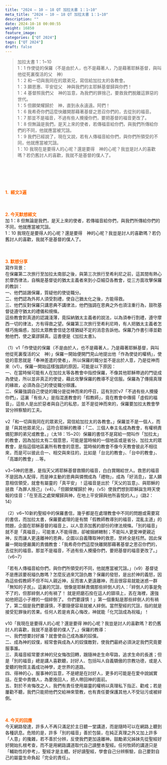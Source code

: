 ```yaml
---
title: "2024 – 10 – 18 QT 加拉太書 1：1~10"
meta_title: "2024 – 10 – 18 QT 加拉太書 1：1~10"
description: ""
date: 2024-10-18 00:00:55
weight: 16850
feature_image: 
categories: ["QT 2024"]
tags: ["QT 2024"]
draft: false
---
```


<blockquote>加拉太書 1：1~10<br />
1：1 作使徒的保羅（不是由於人，也不是藉著人，乃是藉著耶穌基督，與叫他從死裏復活的父　神）<br />
1：2 和一切與我同在的眾弟兄，寫信給加拉太的各教會。<br />
1：3 願恩惠、平安從父　神與我們的主耶穌基督歸與你們！<br />
1：4 基督照我們父　神的旨意，為我們的罪捨己，要救我們脫離這罪惡的世代。<br />
1：5 但願榮耀歸於　神，直到永永遠遠。阿們！<br />
1：6 我希奇你們這麼快離開那藉著基督之恩召你們的，去從別的福音。<br />
1：7 那並不是福音，不過有些人攪擾你們，要把基督的福音更改了。<br />
1：8 但無論是我們，是天上來的使者，若傳福音給你們，與我們所傳給你們的不同，他就應當被咒詛。<br />
1：9 我們已經說了，現在又說，若有人傳福音給你們，與你們所領受的不同，他就應當被咒詛。<br />
1：10 我現在是要得人的心呢？還是要得　神的心呢？我豈是討人的喜歡嗎？若仍舊討人的喜歡，我就不是基督的僕人了。</blockquote><br />
&nbsp;<br />
<br />
&nbsp;<br />
<br />
<span style="color: #ff6600;"><strong>1.  經文3遍</strong></span><br />
<br />
&nbsp;<br />
<br />
<span style="color: #ff6600;"><strong>2. 今天默想經文<br />
</strong></span>加 1：8 但無論是我們，是天上來的使者，若傳福音給你們，與我們所傳給你們的不同，他就應當被咒詛。<br />
1：10 我現在是要得人的心呢？還是要得　神的心呢？我豈是討人的喜歡嗎？若仍舊討人的喜歡，我就不是基督的僕人了。<br />
<br />
&nbsp;<br />
<br />
<strong><span style="color: #ff6600;">3. 默想分享<br />
</span></strong>寫作背景：<br />
在保羅第二次旅行至加拉太南部之後，與第三次旅行至希利尼之前，這其間有熱心於摩西律法，自稱是基督徒的猶太主義者來到小亞細亞各教會，從三方面攻擊保羅的教訓：<br />
一、他們詆譭保羅，質疑他的使徒職分。<br />
二、他們認為外邦人須受割禮，使自己猶太化之後，方能得救。<br />
三、他們反對保羅只講恩典不講律法，他們強調在恩典之外也須注重行為，鼓吹基督徒遵守猶太的禮儀和規條。<br />
這些教會對真道的認識淺薄，竟採納猶太主義者的說法，以為須奉行割禮，遵守摩西一切的律法，方有得救之望。保羅第三次旅行至希利尼時，有人把猶太主義者怎樣巧施煽惑，加拉太眾教會信徒怎樣猶疑不定的消息告訴他。保羅乃作書引導並勸勉他們，使之棄謬歸真。這書便是《加拉太書》。<br />
<br />
（1）v1「作使徒的保羅（不是由於人，也不是藉著人，乃是藉著耶穌基督，與叫他從死裏復活的父　神）」保羅一開始便開門見山地提出他「作為使徒的權柄」，使徒的意思就是「奉神差遣的使者」，所以保羅的職分並不是出於人意，乃是從神而來（v1）。保羅一開始這樣強調的原因，可能是以下原因：<br />
一、在當時候可能有人在加拉太等各教會中指控保羅，不像其他耶穌帶過的門徒成為使徒，所以並非真正的使徒，藉此攻擊保羅的教導不足信服。保羅為了傳揚真理的緣故，必須為自己的使徒職分辯護。<br />
二、保羅強調自己使徒的職分是從神而來的呼召，這有別於v7「不過有些人攪擾你們」，這裏「有些人」是指混進教會的「假教師」，竟在教會中傳揚「虛假的福音」，這些人是出於惡者與自己的私慾，並不是從神而來的，保羅要加拉太教會學習分辨察驗的工夫。<br />
<br />
v2「和一切與我同在的眾弟兄，寫信給加拉太的各教會。」保羅並不是一個人，而是「與其他眾弟兄」，這符合耶穌的教導：「二、三個人奉主名成為教會，有權柄責備犯罪的弟兄或教會。」（太18：15~20）保羅的書信不是寫給一間叫作「加拉太」的教會，因為加拉太有二個意思，可能是當時候的一個地區或是省分。加拉太的眾教會，是指這個地區裏所有教會的意思。當時候的教會不像今天教會彼此不相往來，而是可以彼此合一、相交與來往的，比如是「台北的教會」、「台中的教會」、「高雄的教會」…等。<br />
<br />
v3~5神的恩惠，是指天父將耶穌基督救贖的福音，白白賞賜給世人。救恩的福音不是因為人配得，而是神主動的恩典與憐憫成為「禮物」，成為「好消息」，當人願意相信領受，就會有屬靈的「真平安」！這福音是出於「天父的旨意」、與耶穌的拯救「為罪人捨己」（v4）。「但願榮耀歸於 神」（v5）使我們想到耶穌誕生時天使報的佳音：「在至高之處榮耀歸與神，在地上平安歸與他所喜悅的人。」（路2：14）<br />
<br />
（2）v6~10新約聖經中的保羅書信，幾乎都是在處理教會中不同的問題或需要寫的書信，而加拉太書，保羅要處理的是有關「假教師教導別的福音，混亂主道」的問題，企圖在耶穌基督的福音上，以人意添加舊約部份的律法規條。「別的福音」就不是「真福音」，可能害人不能得救，卻被捆綁轄制；不能叫人更愛神更親近神，反而讓人更遠離神的恩典，企圖以自義賺取神的救恩，至終全是枉然。因此保羅一開始便嚴厲的責備教會：「我希奇你們這麼快離開那藉著基督之恩召你們的，去從別的福音。那並不是福音，不過有些人攪擾你們，要把基督的福音更改了。」（v6~7）<br />
<br />
「若有人傳福音給你們，與你們所領受的不同，他就應當被咒詛。」（v9）基督徒不是應該要祝福仇敵嗎？怎麼反過來咒詛仇敵？保羅的發怒，是出於神的義怒，因為這些假教師不但不叫人親近神，反而害人更遠離神，而且很容易就能迷惑一群「無知的子民」。這裏的咒詛，很像是耶穌責備那些絆倒人的人：「絆倒人的事是免不了的，但那絆倒人的有禍了！ 就是把磨石拴在這人的頸項上，丟在海裡，還強如他把這小子裡的一個絆倒了。 你們要謹慎！」第一個重點是那些絆倒人的有禍了，第二個是我們要謹慎，不要隨便容易就被人絆倒。當然聖經的咒詛，指的就是接受犯罪後的苦果。任何人若是肯真心悔改，神就能「化咒詛成為祝福」！<br />
<br />
v10「我現在是要得人的心呢？還是要得 神的心呢？我豈是討人的喜歡嗎？若仍舊討人的喜歡，我就不是基督的僕人了。」保羅的教導：<br />
一、我們想要討好誰？就會使自己成為誰的奴僕。<br />
二、成為神的奴僕，經常會與成為人的奴僕敵對，使我們最終必須決定我們究竟要服事誰。<br />
三、真福音經常要求神的兒女悔改回轉，跟隨神走生命窄路，追求生命的長進；但是「別的福音」總是講人喜歡聽，討好人、包括叫人自義驕傲的宗教功德，或是人愛聽的物質主義成功神學，走世界的道路。<br />
四、得神的心，服事神的旨意，不是總是在討好人，更多的可能是在愛中說誠實話，在愛中責備人，為要挽回人，把人帶回神的面前。<br />
五、對於不肯悔改之人，我們有責任使用屬靈的權柄以真理私下指正、勸戒；若是屢勸不聽，我們只能把他們交給神來管教，也有責任要保護其他人不受玷污或被絆倒。<br />
<br />
&nbsp;<br />
<br />
<strong style="font-size: inherit;"><span style="color: #ff6600;">4. 今天的回應<br />
</span></strong>今天網路發達，許多人不再只滿足於主日聽一堂講道，而是隨時可以在網路上聽到各種訊息。危險的是，許多「別的福音」善於包裝，在純正真理之外又加上許多「人意」的攙雜，若不善於分辨，反使我們更加遠離神。鼓勵弟兄姊妹先從聖經好好開始扎根考查，而不是用網路講道取代自己讀整本聖經。任何牧師的講道只是「輔助性的參考」，聖經才是主體。好好讀聖經，學會自己分辨察驗，自己要對自己的屬靈生命負起「完全的責任」。<br />
<br />
&nbsp;<br />
<br />
&nbsp;<br />
<br />
<strong style="font-size: inherit;"><span style="color: #ff6600;"> </span></strong>
        